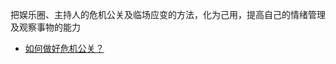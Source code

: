 把娱乐圈、主持人的危机公关及临场应变的方法，化为己用，提高自己的情绪管理及观察事物的能力

* [如何做好危机公关？](https://www.zhihu.com/question/21923215)
